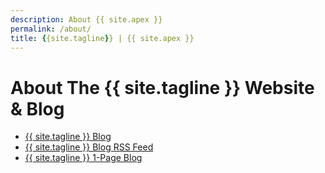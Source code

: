 ```yaml
---
description: About {{ site.apex }}
permalink: /about/
title: {{site.tagline}} | {{ site.apex }}
---
```

# About The {{ site.tagline }} Website & Blog

- [{{ site.tagline }} Blog](/blog/)
- [{{ site.tagline }} Blog RSS Feed](/feed.xml)
- [{{ site.tagline }} 1-Page Blog](/journal/)
